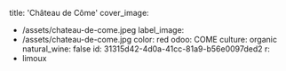 title: 'Château de Côme'
cover_image:
  - /assets/chateau-de-come.jpeg
label_image:
  - /assets/chateau-de-come.jpg
color: red
odoo: COME
culture: organic
natural_wine: false
id: 31315d42-4d0a-41cc-81a9-b56e0097ded2
r:
  - limoux
